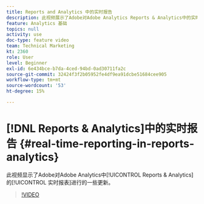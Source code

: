 ```yaml
---
title: Reports and Analytics 中的实时报告
description: 此视频展示了Adobe对Adobe Analytics Reports & Analytics中的实时报表所做的一些更新。
feature: Analytics 基础
topics: null
activity: use
doc-type: feature video
team: Technical Marketing
kt: 2360
role: User
level: Beginner
exl-id: 6e434bce-b7da-4ced-94bd-0ad30711fa2c
source-git-commit: 32424f3f2b05952fe4df9ea91dcbe51684cee905
workflow-type: tm+mt
source-wordcount: '53'
ht-degree: 15%

---
```


# [!DNL Reports & Analytics]中的实时报告 {#real-time-reporting-in-reports-analytics}

此视频显示了Adobe对Adobe Analytics中[!UICONTROL Reports &amp; Analytics]的[!UICONTROL 实时报表]进行的一些更新。

>[!VIDEO](https://video.tv.adobe.com/v/25454/?quality=12)
